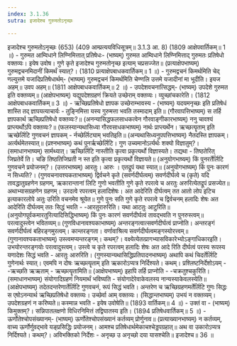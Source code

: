 ```yaml
---
index: 3.1.36
sutra: इजादेश्च गुरुमतोऽनृच्छः

---
```

 इजादेश्च गुरुमतोऽनृच्छः (653) (409 आम्प्रत्ययविधिसूत्रम्॥ 3.1.3 आ. 8) (1809 आक्षेपवार्तिकम्॥ 1 ॥) - गुरुमत आम्विधाने लिण्निमित्तात् प्रतिषेधः- (भाष्यम्) गुरुमत आम्विधाने लिण्निमित्ताद् गुरुमतः प्रतिषेधो वक्तव्यः। इयेष उवोष। गुणे कृते इजादेश्च गुरुमतोनृच्छ इत्याम् चप्रसज्जेत॥ (प्रत्याक्षेपभाष्यम्) गुरुमद्वचनमिदानीं किमर्थं स्यात्?। (1810 प्रत्याक्षेपबाधकवार्तिकम्॥ 1 ॥) - गुरुमद्वचनं किमर्थमिति चेद् णल्युत्तमे यजादिप्रतिषेधार्थम्- (भाष्यम्) गुरुमद्वचनं किमर्थमिति चेण्णलि उत्तमे यजादीनां मा भूदीति। इयज अहम्॥ उवप अहम्॥ (1811 आक्षेपबाधकवार्तिकम्॥ 2 ॥) - उपदेशवचनात्सिद्धम्- (भाष्यम्) उपदेशे गुरुमत इति वक्तव्यम्॥ (आक्षेपभाष्यम्) यद्युपदेशग्रहणं क्रियते उच्छेराम् वक्तव्यः। व्युच्छांचकारेति। (1812 आक्षेपबाधकवार्तिकम्॥ 3 ॥) - ऋच्छिप्रतिषेधो ज्ञापक उच्छेराम्भावस्य - (भाष्यम्) यदयमनृच्छः इति प्रतिषेधं शास्ति तद् ज्ञापयत्याचार्यः  -  तुङि्नमित्ता यस्य गुरुमत्ता भवति तस्मादाम् इति॥ (गौरवापत्तिभाष्यम्) स तर्हि ज्ञापकार्थ ऋच्छिप्रतिषेधो वक्तव्यः?॥ (अनन्यासिद्धफलसाधकत्वेन गौरवाङ्गीकारभाष्यम्) ननु चावश्यं प्राप्त्यर्थोऽपि वक्तव्यः?॥ (फलस्यान्यथासिध्या गौरवसाधकभाष्यम्) नार्थः प्राप्त्यर्थेन। ऋच्छत्यॄताम् इति ऋच्छेर्लिटि गुणवचनं ज्ञापकम्  -  र्नच्छेर्लिट्याम् भवतिइति॥ (अन्यथासिध्यनुपपत्तिभाष्यम्) नैतदस्ति ज्ञापकम्। अर्त्यर्थमेतस्यात्॥ (प्रश्नभाष्यम्) कथं पुनर्ऋच्छेर्लिटि। गुण उच्यमानोऽर्त्यर्थः शक्यो विज्ञातुम्?। (समाधानभाष्यम्) सार्मथ्यात्। ऋच्छिर्लिटि नास्तीति कृत्वा प्रकृत्यर्थो विज्ञास्यते। तद्यथा  -  तिष्ठतेरित् जिघ्रतेर्वे ति। चङि तिष्ठतिजिघ्रती न स्त इति कृत्वा प्रकृत्यर्थो विज्ञायते॥ (अनुयोगभाष्यम्) किं पुनरर्तेर्लिटि गुणवचने प्रयोजनम्?। (उत्तरभाष्यम्) आरतुः। आरुः । एतद्रूपं यथा स्यात्॥ (अनुयोगभाष्यम्) किं पुनः कारणं न सिध्यति?। (गुणवचनावश्यकताभाष्यम्) द्विर्वचने कृते (सवर्णदीर्घत्वम्) सवर्णदीर्घत्वे च (कृते) यदि तावद्धातुग्रहणेन ग्रहणम्, ऋकारान्तानां लिटि गुणो भवतीति गुणे कृते रपरत्वे च अरतुः अरुरित्येतद्रूपं प्रसज्येत॥ अथाभ्यासग्रहणेन ग्रहणम्। उरदत्वे रपरत्वम् हलादिशेषः। अत आदेरिति दीर्घत्वम् तत आतो लोप इटिच इत्याकारलोपे अतुः उरिति वचनमेव श्रूयेत॥ गुणे पुनः सति गुणे कृते रपरत्वे च द्विर्वचनम् हलादिः शेषः अत आदेरिति दीर्घत्वम् ततः सिद्धं भवति  -  -आरतुरारुरिति। यथा आटतुः आटुरिति॥ (अनुयोगपूर्वकमारतुरित्यादिसिद्धिभाष्यम्) किं पुनः कारणं सवर्णदीर्घत्वं तावद्भवति न पुनरुस्त्वम्॥ परत्वादुस्त्वेन भवितव्यम्॥ (गुणविधानावश्यकाभाष्यम्) अन्तरङ्गत्वात्सवर्णदीर्घत्वं प्राप्नोति। अन्तरङ्गं सवर्णदीर्घत्वं बहिरङ्गमुरत्वम्। कान्तरङ्गता। वर्णावाश्रित्य सवर्णदीर्घत्वमङ्गस्योरत्त्वम्॥ (गुणानावश्यकताभाष्यम्) उस्त्वमप्यन्तरङ्गम्। कथम्?। वक्ष्येत्येतत्प्रागभ्यासविकारेभ्योऽङ्गाधिकारइति। उभयोरन्तरङ्गयोः परत्वादुस्त्वम्। उस्त्वे च कृते रपरत्वम् हलादिः शेषः अत आदे रिति दीर्घत्वं परस्य रूपस्य यणादेशः सिद्धं भवति  -  आरतुः आरुरिति। (गुणस्यान्यथासिद्धिप्रतिपादनभाष्यम्) अथापि कथं चिदर्तेर्लिटि गुणेनार्थः स्यात्। एवमपि न दोषः ऋच्छत्यॄताम् इति ऋकारोऽप्यत्र निर्दिश्यते। कथम्। प्रश्लिष्टनिर्देशोऽयम्  -  -ऋच्छति ऋऋताम्  -  ऋच्छत्यॄतामिति॥ (आक्षेपभाष्यम्) इहापि तर्हि प्राप्नोति  -  -चक्रतुश्चकुरिति। (समाधानभाष्यम्) संयोगादिग्रहणं नियमार्थं भविष्यति  -  संयोगादेरेवाकेवलस्य नान्यस्याकेवलस्येति॥ (आक्षेपभाष्यम्) तदेतदन्तरेणार्तेर्लिटि गुणवचनं, रूपं सिद्धं भवति। अन्तरेण च ऋच्छिग्रहणमर्तेर्लिटि गुणः सिद्धः स एषोऽनन्यार्थ ऋच्छिप्रतिषेधो वक्तव्यः। उच्छेर्वा आम् वक्तव्यः। (सिद्धान्तभाष्यम्) उभयं न वक्तव्यम्। उपदेशग्रहणं न करिष्यते॥ कस्मान्न भवति  -  इयेष उवोषेति॥ (1893 वार्तिकम्॥ 4 ॥) - उक्तं वा - (भाष्यम्) किमुक्तम्?। सन्निपातलक्षणो विधिरनिमित्तं तद्विघातस्य इति। (1894 प्रतिषेधवार्तिकम्॥ 5 ॥) - ऊर्णोतेश्चोपसंख्यानम्- (भाष्यम्) ऊर्णोतेश्चोपसंख्यानं कर्तव्यम् प्रोर्णुनाव॥ (प्रत्याख्यानभाष्यम्) न कर्तव्यम्, वाच्य ऊर्णोर्णुवद्भावे यङ्प्रसिद्धिः प्रयोजनम्। आमश्च प्रतिषेधार्थमेकाचश्चेड्डपग्रहात्॥ अथ वा उकारोऽप्यत्र निर्दिश्यते। कथम्?। अविभक्तिको निर्देशः  -  अनृच्छ उ अनृच्छो दया यासश्चेति॥ इजादेश्च॥ 36 ॥ 